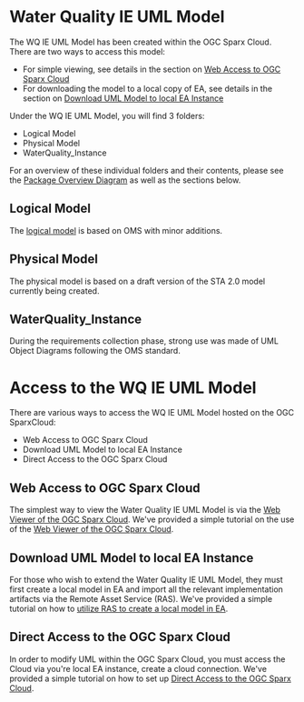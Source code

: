 # Water Quality IE UML Model
The WQ IE UML Model has been created within the OGC Sparx Cloud. There are two ways to access this model:
- For simple viewing, see details in the section on [Web Access to OGC Sparx Cloud](https://github.com/opengeospatial/WaterQualityIE/blob/master/Model/ReadMe.md#web-access-to-ogc-sparx-cloud)
- For downloading the model to a local copy of EA, see details in the section on [Download UML Model to local EA Instance
](https://github.com/opengeospatial/WaterQualityIE/blob/master/Model/ReadMe.md#download-uml-model-to-local-ea-instance)

Under the WQ IE UML Model, you will find 3 folders:
- Logical Model
- Physical Model
- WaterQuality_Instance

For an overview of these individual folders and their contents, please see the [Package Overview Diagram](https://umltool.ogc.org/index.php?m=7&o=BDD2204B-5E02-44b5-8F54-10A230C2491F) as well as the sections below.

## Logical Model
The [logical model](https://github.com/opengeospatial/WaterQualityIE/blob/master/Model/Logical%20Model.md) is based on OMS with minor additions.

## Physical Model
The physical model is based on a draft version of the STA 2.0 model currently being created.

## WaterQuality_Instance
During the requirements collection phase, strong use was made of UML Object Diagrams following the OMS standard.


# Access to the WQ IE UML Model
There are various ways to access the WQ IE UML Model hosted on the OGC SparxCloud:
- Web Access to OGC Sparx Cloud
- Download UML Model to local EA Instance
- Direct Access to the OGC Sparx Cloud

## Web Access to OGC Sparx Cloud
The simplest way to view the Water Quality IE UML Model is via the [Web Viewer of the OGC Sparx Cloud](https://umltool.ogc.org/login.php). We've provided a simple tutorial on the use of the [Web Viewer of the OGC Sparx Cloud](https://github.com/opengeospatial/WaterQualityIE/blob/master/Model/WebAccess.md).


## Download UML Model to local EA Instance
For those who wish to extend the Water Quality IE UML Model, they must first create a local model in EA and import all the relevant implementation artifacts via the Remote Asset Service (RAS). We've provided a simple tutorial on how to [utilize RAS to create a local model in EA](https://github.com/opengeospatial/WaterQualityIE/blob/master/Model/ImportEA-Local.md).

## Direct Access to the OGC Sparx Cloud
In order to modify UML within the OGC Sparx Cloud, you must access the Cloud via you're local EA instance, create a cloud connection. We've provided a simple tutorial on how to set up [Direct Access to the OGC Sparx Cloud](https://github.com/opengeospatial/WaterQualityIE/blob/master/Model/DirectAccessCloud.md).
